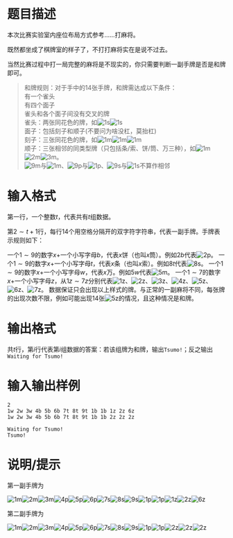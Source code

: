 # 题目描述

本次比赛实验室内座位布局方式参考……打麻将。

既然都坐成了棋牌室的样子了，不打打麻将实在是说不过去。

当然比赛过程中打一局完整的麻将是不现实的，你只需要判断一副手牌是否是和牌即可。

>和牌规则：对于手中的14张手牌，和牌需达成以下条件： \
有一个雀头 \
有四个面子 \
雀头和各个面子间没有交叉的牌 \
雀头：两张同花色的牌，如![1s](file://1s.png)![1s](file://1s.png) \
面子：包括刻子和顺子(不要问为啥没杠，莫抬杠) \
刻子：三张同花色的牌，如![1m](file://1m.png)![1m](file://1m.png)![1m](file://1m.png) \
顺子：三张相邻的同类型牌（只包括条/索、饼/筒、万三种），如![1m](file://1m.png)![2m](file://2m.png)![3m](file://3m.png)。 \
![9m](file://9m.png)与![1m](file://1m.png)、![9p](file://9p.png)与![1p](file://1p.png)、![9s](file://9s.png)与![1s](file://1s.png)不算作相邻

# 输入格式

第一行，一个整数$t$，代表共有$t$组数据。

第$2 \sim t+1$行，每行$14$个用空格分隔开的双字符字符串，代表一副手牌。手牌表示规则如下：

一个$1 \sim 9$的数字$x+$一个小写字母$b$，代表$x$饼（也叫$x$筒）。例如$2b$代表![2p](file://2p.png)。
一个$1 \sim 9$的数字$x+$一个小写字母$t$，代表$x$条（也叫$x$索）。例如$8t$代表![8s](file://8s.png)。
一个$1 \sim 9$的数字$x+$一个小写字母$w$，代表$x$万。例如$5w$代表![5m](file://5m.png)。
一个$1 \sim 7$的数字$x+$一个小写字母$z$，从$1z \sim 7z$分别代表![1z](file://1z.png)、![2z](file://2z.png)、![3z](file://3z.png)、![4z](file://4z.png)、![5z](file://5z.png)、![6z](file://6z.png)、![7z](file://7z.png)。
数据保证只会出现以上样式的牌。与正常的一副麻将不同，每张牌的出现次数不限，例如可能出现14张![5z](file://5z.png)的情况，且这种情况是和牌。

# 输出格式

共$t$行，第$i$行代表第$i$组数据的答案：若该组牌为和牌，输出`Tsumo!`；反之输出`Waiting for Tsumo!`

# 输入输出样例

```input1
2
1w 2w 3w 4b 5b 6b 7t 8t 9t 1b 1b 1z 2z 6z
1w 2w 3w 4b 5b 6b 7t 8t 9t 1b 1b 2z 2z 2z
```

```output1
Waiting for Tsumo!
Tsumo!
```

# 说明/提示

第一副手牌为

![1m](file://1m.png)![2m](file://2m.png)![3m](file://3m.png)![4p](file://4p.png)![5p](file://5p.png)![6p](file://6p.png)![7s](file://7s.png)![8s](file://8s.png)![9s](file://9s.png)![1p](file://1p.png)![1p](file://1p.png)![1z](file://1z.png)![2z](file://2z.png)![6z](file://6z.png)

第二副手牌为

![1m](file://1m.png)![2m](file://2m.png)![3m](file://3m.png)![4p](file://4p.png)![5p](file://5p.png)![6p](file://6p.png)![7s](file://7s.png)![8s](file://8s.png)![9s](file://9s.png)![1p](file://1p.png)![1p](file://1p.png)![2z](file://2z.png)![2z](file://2z.png)![2z](file://2z.png)
